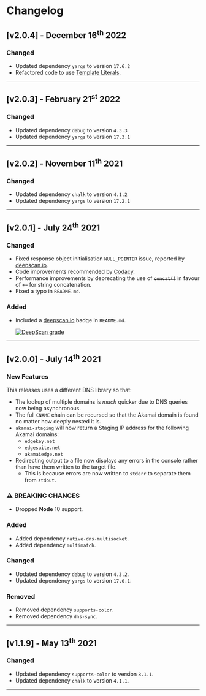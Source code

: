 # Changelog

## [v2.0.4] - December 16<sup>th</sup> 2022

### Changed

* Updated dependency `yargs` to version `17.6.2`
* Refactored code to use [Template Literals](https://developer.mozilla.org/en-US/docs/Web/JavaScript/Reference/Template_literals).

---

## [v2.0.3] - February 21<sup>st</sup> 2022

### Changed

* Updated dependency `debug` to version `4.3.3`
* Updated dependency `yargs` to version `17.3.1`

---

## [v2.0.2] - November 11<sup>th</sup> 2021

### Changed

* Updated dependency `chalk` to version `4.1.2`
* Updated dependency `yargs` to version `17.2.1`

---

## [v2.0.1] - July 24<sup>th</sup> 2021

### Changed

* Fixed response object initialisation `NULL_POINTER` issue, reported by [deepscan.io](https://deepscan.io/).
* Code improvements recommended by [Codacy](https://www.codacy.com/).
* Performance improvements by deprecating the use of ~~`concat()`~~ in favour of `+=` for string concatenation.
* Fixed a typo in `README.md`.

### Added

* Included a [deepscan.io](https://deepscan.io/) badge in `README.md`.

     [![DeepScan grade](https://deepscan.io/api/teams/11497/projects/14396/branches/266781/badge/grade.svg)](https://deepscan.io/dashboard#view=project&tid=11497&pid=14396&bid=266781)

---

## [v2.0.0] - July 14<sup>th</sup> 2021

### New Features

This releases uses a different DNS library so that:

* The lookup of multiple domains is *much* quicker due to DNS queries now being asynchronous.
* The full `CNAME` chain can be recursed so that the Akamai domain is found no matter how deeply nested it is.
* `akamai-staging` will now return a Staging IP address for the following Akamai domains:
  * `edgekey.net`
  * `edgesuite.net`
  * `akamaiedge.net`
* Redirecting output to a file now displays any errors in the console rather than have them written to the target file.
  * This is because errors are now written to `stderr` to separate them from `stdout`.

### ⚠ BREAKING CHANGES

* Dropped **Node** 10 support.

### Added

* Added dependency `native-dns-multisocket`.
* Added dependency `multimatch`.

### Changed

* Updated dependency `debug` to version `4.3.2`.
* Updated dependency `yargs` to version `17.0.1`.

### Removed

* Removed dependency `supports-color`.
* Removed dependency `dns-sync`.

---

## [v1.1.9] - May 13<sup>th</sup> 2021

### Changed

* Updated dependency `supports-color` to version `8.1.1`.
* Updated dependency `chalk` to version `4.1.1`.

---
